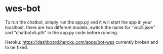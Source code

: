 # wes-bot

To run the chatbot, simply run the app.py and it will start the app in your localhost. 
there are two different models, switch the name for "voc5.json" and "chatbotv5.pth" in the app.py code before running.

Heroku: https://dashboard.heroku.com/apps/bot-wes
currently broken and to be fixed. 
